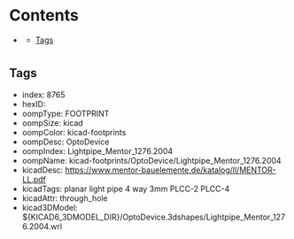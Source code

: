 



Contents
========

* [](#)
	* [Tags](#tags)

# 

## Tags

- index: 8765
- hexID: 
- oompType: FOOTPRINT
- oompSize: kicad
- oompColor: kicad-footprints
- oompDesc: OptoDevice
- oompIndex: Lightpipe_Mentor_1276.2004
- oompName: kicad-footprints/OptoDevice/Lightpipe_Mentor_1276.2004
- kicadDesc: https://www.mentor-bauelemente.de/katalog/ll/MENTOR-LL.pdf
- kicadTags: planar light pipe 4 way 3mm PLCC-2 PLCC-4
- kicadAttr: through_hole
- kicad3DModel: ${KICAD6_3DMODEL_DIR}/OptoDevice.3dshapes/Lightpipe_Mentor_1276.2004.wrl
